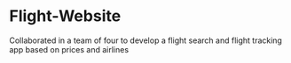 # Flight-Website
Collaborated in a team of four to develop a flight search and flight tracking app based on prices and airlines

